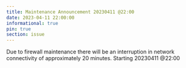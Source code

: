 ```yaml
---
title: Maintenance Announcement 20230411 @22:00
date: 2023-04-11 22:00:00 
informational: true
pin: true 
section: issue
---
```


Due to firewall maintenance there will be an interruption in network connectivity of approximately 20 minutes.
Starting 20230411 @22:00
